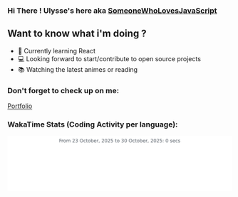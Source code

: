 ### Hi There ! Ulysse's here aka [SomeoneWhoLovesJavaScript][website]

## Want to know what i'm doing ?

- 🚧 Currently learning React
- 💻 Looking forward to start/contribute to open source projects
- 📚 Watching the latest animes or reading

### Don't forget to check up on me:

[Portfolio][website]

### WakaTime Stats (Coding Activity per language):

<div>
    <a href="https://wakatime.com/@144f7528-f98a-4ef5-84b3-a3df4de010ce">
        <img width="600px" src="https://github.com/Ulysseassoo/Ulysseassoo/blob/master/images/stat.svg" alt="Ulysse WakaTime Activity"/>
    </a>
</div>

[website]: https://www.ulysse-asso-o.fr/
